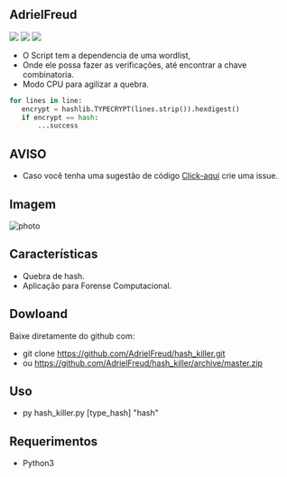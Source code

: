 ## AdrielFreud

![](https://img.shields.io/badge/hash_killer-v2.0-blue?style=flat&logo=appveyor)
![](https://img.shields.io/badge/plataforma-win32--win64--linux64--linux32-blue?style=flat&logo=appveyor)
![](https://img.shields.io/badge/python-3.x.x-blue)

 - O Script tem a dependencia de uma wordlist,
 - Onde ele possa fazer as verificações, até encontrar a chave combinatoria.
 - Modo CPU para agilizar a quebra.
 
 ```python
for lines in line:
	encrypt = hashlib.TYPECRYPT(lines.strip()).hexdigest()
	if encrypt == hash:
		...success
```

## AVISO
- Caso você tenha uma sugestão de código [Click-aqui](https://github.com/AdrielFreud/hash_killer/issues/new) crie uma issue.

## Imagem
![photo](https://i.imgur.com/Zk9OYBL.png)

## Características
  - Quebra de hash.
  - Aplicação para Forense Computacional.
 
 ## Dowloand
Baixe diretamente do github com:
 - git clone https://github.com/AdrielFreud/hash_killer.git
 - ou https://github.com/AdrielFreud/hash_killer/archive/master.zip


## Uso
 - py hash_killer.py [type_hash] "hash"

## Requerimentos
 - Python3
